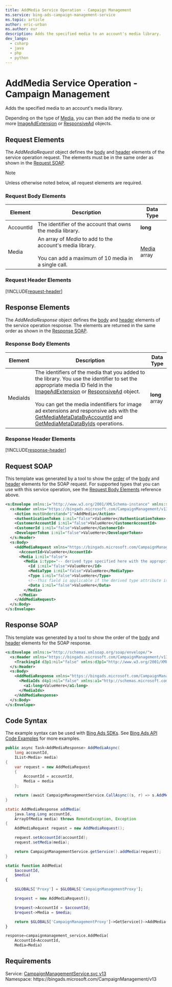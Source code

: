 ```yaml
---
title: AddMedia Service Operation - Campaign Management
ms.service: bing-ads-campaign-management-service
ms.topic: article
author: eric-urban
ms.author: eur
description: Adds the specified media to an account's media library.
dev_langs: 
  - csharp
  - java
  - php
  - python
---
```

# AddMedia Service Operation - Campaign Management
Adds the specified media to an account's media library. 

Depending on the type of [Media](media.md), you can then add the media to one or more [ImageAdExtension](imageadextension.md) or [ResponsiveAd](responsivead.md) objects.

## <a name="request"></a>Request Elements
The *AddMediaRequest* object defines the [body](#request-body) and [header](#request-header) elements of the service operation request. The elements must be in the same order as shown in the [Request SOAP](#request-soap). 

> [!NOTE]
> Unless otherwise noted below, all request elements are required.

### <a name="request-body"></a>Request Body Elements

|Element|Description|Data Type|
|-----------|---------------|-------------|
|<a name="accountid"></a>AccountId|The identifier of the account that owns the media library.|**long**|
|<a name="media"></a>Media|An array of *Media* to add to the account's media library.<br/><br/>You can add a maximum of 10 media in a single call.|[Media](media.md) array|

### <a name="request-header"></a>Request Header Elements
[!INCLUDE[request-header](./includes/request-header.md)]

## <a name="response"></a>Response Elements
The *AddMediaResponse* object defines the [body](#response-body) and [header](#response-header) elements of the service operation response. The elements are returned in the same order as shown in the [Response SOAP](#response-soap).

### <a name="response-body"></a>Response Body Elements

|Element|Description|Data Type|
|-----------|---------------|-------------|
|<a name="mediaids"></a>MediaIds|The identifiers of the media that you added to the library. You use the identifier to set the appropriate media ID field in the [ImageAdExtension](imageadextension.md) or [ResponsiveAd](responsivead.md) object.<br/><br/>You can get the media indentifiers for image ad extensions and responsive ads with the [GetMediaMetaDataByAccountId](getmediametadatabyaccountid.md) and [GetMediaMetaDataByIds](getmediametadatabyids.md) operations.|**long** array|

### <a name="response-header"></a>Response Header Elements
[!INCLUDE[response-header](./includes/response-header.md)]

## <a name="request-soap"></a>Request SOAP
This template was generated by a tool to show the [order](../guides/services-protocol.md#element-order) of the [body](#request-body) and [header](#request-header) elements for the SOAP request. For supported types that you can use with this service operation, see the [Request Body Elements](#request-body) reference above.

```xml
<s:Envelope xmlns:i="http://www.w3.org/2001/XMLSchema-instance" xmlns:s="http://schemas.xmlsoap.org/soap/envelope/">
  <s:Header xmlns="https://bingads.microsoft.com/CampaignManagement/v13">
    <Action mustUnderstand="1">AddMedia</Action>
    <AuthenticationToken i:nil="false">ValueHere</AuthenticationToken>
    <CustomerAccountId i:nil="false">ValueHere</CustomerAccountId>
    <CustomerId i:nil="false">ValueHere</CustomerId>
    <DeveloperToken i:nil="false">ValueHere</DeveloperToken>
  </s:Header>
  <s:Body>
    <AddMediaRequest xmlns="https://bingads.microsoft.com/CampaignManagement/v13">
      <AccountId>ValueHere</AccountId>
      <Media i:nil="false">
        <Media i:type="-- derived type specified here with the appropriate prefix --">
          <Id i:nil="false">ValueHere</Id>
          <MediaType i:nil="false">ValueHere</MediaType>
          <Type i:nil="false">ValueHere</Type>
          <!--This field is applicable if the derived type attribute is set to Image-->
          <Data i:nil="false">ValueHere</Data>
        </Media>
      </Media>
    </AddMediaRequest>
  </s:Body>
</s:Envelope>
```

## <a name="response-soap"></a>Response SOAP
This template was generated by a tool to show the order of the [body](#response-body) and [header](#response-header) elements for the SOAP response.

```xml
<s:Envelope xmlns:s="http://schemas.xmlsoap.org/soap/envelope/">
  <s:Header xmlns="https://bingads.microsoft.com/CampaignManagement/v13">
    <TrackingId d3p1:nil="false" xmlns:d3p1="http://www.w3.org/2001/XMLSchema-instance">ValueHere</TrackingId>
  </s:Header>
  <s:Body>
    <AddMediaResponse xmlns="https://bingads.microsoft.com/CampaignManagement/v13">
      <MediaIds d4p1:nil="false" xmlns:a1="http://schemas.microsoft.com/2003/10/Serialization/Arrays" xmlns:d4p1="http://www.w3.org/2001/XMLSchema-instance">
        <a1:long>ValueHere</a1:long>
      </MediaIds>
    </AddMediaResponse>
  </s:Body>
</s:Envelope>
```

## <a name="example"></a>Code Syntax
The example syntax can be used with [Bing Ads SDKs](../guides/client-libraries.md). See [Bing Ads API Code Examples](../guides/code-examples.md) for more examples.
```csharp
public async Task<AddMediaResponse> AddMediaAsync(
	long accountId,
	IList<Media> media)
{
	var request = new AddMediaRequest
	{
		AccountId = accountId,
		Media = media
	};

	return (await CampaignManagementService.CallAsync((s, r) => s.AddMediaAsync(r), request));
}
```
```java
static AddMediaResponse addMedia(
	java.lang.Long accountId,
	ArrayOfMedia media) throws RemoteException, Exception
{
	AddMediaRequest request = new AddMediaRequest();

	request.setAccountId(accountId);
	request.setMedia(media);

	return CampaignManagementService.getService().addMedia(request);
}
```
```php
static function AddMedia(
	$accountId,
	$media)
{

	$GLOBALS['Proxy'] = $GLOBALS['CampaignManagementProxy'];

	$request = new AddMediaRequest();

	$request->AccountId = $accountId;
	$request->Media = $media;

	return $GLOBALS['CampaignManagementProxy']->GetService()->AddMedia($request);
}
```
```python
response=campaignmanagement_service.AddMedia(
	AccountId=AccountId,
	Media=Media)
```

## Requirements
Service: [CampaignManagementService.svc v13](https://campaign.api.bingads.microsoft.com/Api/Advertiser/CampaignManagement/v13/CampaignManagementService.svc)  
Namespace: https\://bingads.microsoft.com/CampaignManagement/v13  

